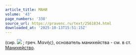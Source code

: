 ```yaml
---
article_title: МАНИ
volume: '43'
page_numbers: '338'
source_url: https://pravenc.ru/text/2561834.html
downloaded_at: '2025-10-13T15:51:15Z'
---
```


(сир. ![](https://pravenc.ru/char/26094/x5dkAg/image.png) ; греч. Μανής), основатель манихейства - см. в ст. [Манихейство](https://pravenc.ru/text/Манихейство.html).
